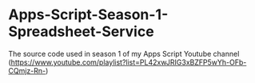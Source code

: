 # Apps-Script-Season-1-Spreadsheet-Service
The source code used in season 1 of my Apps Script Youtube channel (https://www.youtube.com/playlist?list=PL42xwJRIG3xBZFP5wYh-OFb-CQmjz-Rn-)
